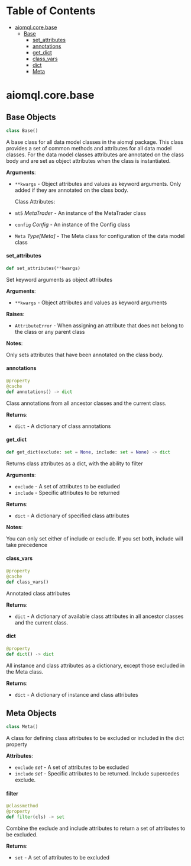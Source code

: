 # Table of Contents

* [aiomql.core.base](#aiomql.core.base)
  * [Base](#aiomql.core.base.Base)
    * [set\_attributes](#aiomql.core.base.Base.set_attributes)
    * [annotations](#aiomql.core.base.Base.annotations)
    * [get\_dict](#aiomql.core.base.Base.get_dict)
    * [class\_vars](#aiomql.core.base.Base.class_vars)
    * [dict](#aiomql.core.base.Base.dict)
    * [Meta](#aiomql.core.base.Base.Meta)

<a id="aiomql.core.base"></a>

# aiomql.core.base

<a id="aiomql.core.base.Base"></a>

## Base Objects

```python
class Base()
```
A base class for all data model classes in the aiomql package.
This class provides a set of common methods and attributes for all data model classes.
For the data model classes attributes are annotated on the class body and are set as object attributes when the
class is instantiated.

**Arguments**:

- `**kwargs` - Object attributes and values as keyword arguments. Only added if they are annotated on the class body.
  
  Class Attributes:
- `mt5` _MetaTrader_ - An instance of the MetaTrader class
- `config` _Config_ - An instance of the Config class
- `Meta` _Type[Meta]_ - The Meta class for configuration of the data model class

<a id="aiomql.core.base.Base.set_attributes"></a>

#### set\_attributes

```python
def set_attributes(**kwargs)
```

Set keyword arguments as object attributes

**Arguments**:

- `**kwargs` - Object attributes and values as keyword arguments
  

**Raises**:

- `AttributeError` - When assigning an attribute that does not belong to the class or any parent class
  

**Notes**:

  Only sets attributes that have been annotated on the class body.

<a id="aiomql.core.base.Base.annotations"></a>

#### annotations

```python
@property
@cache
def annotations() -> dict
```

Class annotations from all ancestor classes and the current class.

**Returns**:

- `dict` - A dictionary of class annotations

<a id="aiomql.core.base.Base.get_dict"></a>

#### get\_dict

```python
def get_dict(exclude: set = None, include: set = None) -> dict
```

Returns class attributes as a dict, with the ability to filter

**Arguments**:

- `exclude` - A set of attributes to be excluded
- `include` - Specific attributes to be returned
  

**Returns**:

- `dict` - A dictionary of specified class attributes
  

**Notes**:

  You can only set either of include or exclude. If you set both, include will take precedence

<a id="aiomql.core.base.Base.class_vars"></a>

#### class\_vars

```python
@property
@cache
def class_vars()
```

Annotated class attributes

**Returns**:

- `dict` - A dictionary of available class attributes in all ancestor classes and the current class.

<a id="aiomql.core.base.Base.dict"></a>

#### dict

```python
@property
def dict() -> dict
```

All instance and class attributes as a dictionary, except those excluded in the Meta class.

**Returns**:

- `dict` - A dictionary of instance and class attributes

<a id="aiomql.core.base.Base.Meta"></a>

## Meta Objects

```python
class Meta()
```

A class for defining class attributes to be excluded or included in the dict property

**Attributes**:

- `exclude` _set_ - A set of attributes to be excluded
- `include` _set_ - Specific attributes to be returned. Include supercedes exclude.

<a id="aiomql.core.base.Base.Meta.filter"></a>

#### filter

```python
@classmethod
@property
def filter(cls) -> set
```

Combine the exclude and include attributes to return a set of attributes to be excluded.

**Returns**:

- `set` - A set of attributes to be excluded

